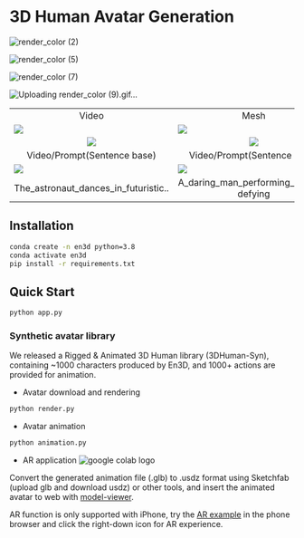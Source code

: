 # 3D Human Avatar Generation


![render_color (2)](https://github.com/saba99/Enhanced_3DHuman_Geneartion/assets/33378412/ac828529-443d-4712-aebb-0fc9a2b616aa)

![render_color (5)](https://github.com/saba99/Enhanced_3DHuman_Geneartion/assets/33378412/114cc68e-f409-4f9a-a343-787391157c54)

![render_color (7)](https://github.com/saba99/Enhanced_3DHuman_Geneartion/assets/33378412/076c7e20-38cb-4f47-9a17-abd36d8e140b)


![Uploading render_color (9).gif…]()


<table class="center">
      <tr >
      <td  style="border: none; text-align: center">Video</td>
      <td  style="border: none; text-align: center">Mesh</td>
      <td  style="border: none; text-align: center">Video</td>
      <td  style="border: none; text-align: center">Mesh</td>
      </tr>
      <tr>
      <td style="border: none"><img src="https://github.com/saba99/Enhanced_3DHuman_Geneartion/assets/33378412/3690e2bf-154f-4991-831d-577d6636d949.gif"></td>
      <td style="border: none"><img src="https://github.com/saba99/Enhanced_3DHuman_Geneartion/assets/33378412/6705a629-5a3b-46b1-a62e-d325e2199e2e.gif"></td>
      <td style="border: none"><img src="https://github.com/saba99/Enhanced_3DHuman_Geneartion/assets/33378412/acceaac4-71e1-40e9-9529-733fbc11c0b8.gif"></td>
      <td style="border: none"><img src="https://github.com/saba99/Enhanced_3DHuman_Geneartion/assets/33378412/114cc68e-f409-4f9a-a343-787391157c54.gif"></td>    
      </tr>
      <tr >
      <td  style="border: none; text-align: center"><img src="https://github.com/saba99/Enhanced_3DHuman_Geneartion/assets/33378412/34ea0ec7-3ff2-4b9c-bbf3-bb399ed37be5.gif"></td>
      <td  style="border: none; text-align: center"><img src="https://github.com/saba99/Enhanced_3DHuman_Geneartion/assets/33378412/b97b834e-f7c3-4b38-b480-c0d637ac41a5.gif"></td>
      <td  style="border: none; text-align: center"><img src="https://github.com/saba99/Enhanced_3DHuman_Geneartion/assets/33378412/8ab1e3e2-a578-4283-a41d-ef346880d717.gif"></td>
      <td  style="border: none; text-align: center"><img src="https://github.com/saba99/Enhanced_3DHuman_Geneartion/assets/33378412/076c7e20-38cb-4f47-9a17-abd36d8e140b.gif"></td>
      </tr>
      <tr >
      <td  style="border: none; text-align: center">Video/Prompt(Sentence base) </td>
      <td  style="border: none; text-align: center">Video/Prompt(Sentence base)</td>
      <td  style="border: none; text-align: center">Video/Prompt(Sentence base)</td>
      <td  style="border: none; text-align: center">Video/Prompt(Sentence base)</td>
      </tr>
       <td style="border: none"><img src="Results/ezgif.com-video-to-gif.gif"></td>
      <td style="border: none"><img src="Results/ezgif.com-video-to-gif (3).gif"></td>
      <td style="border: none"><img src="Results/ezgif.com-video-to-gif (1).gif"></td>
      <td style="border: none"><img src="Results/ezgif.com-video-to-gif (2).gif"></td>
      </tr>
       <tr >
      <td  style="border: none; text-align: center">The_astronaut_dances_in_futuristic..</td>
      <td  style="border: none; text-align: center">A_daring_man_performing_gravity-defying</td>
      <td  style="border: none; text-align: center">A_daring_man_is_scaling_a_treacherous..</td>
      <td  style="border: none; text-align: center">A_mighty_elephant_marches_steadily.</td>
      </tr>
</table>

## Installation
```bash
conda create -n en3d python=3.8
conda activate en3d
pip install -r requirements.txt
```

## Quick Start

```bash
python app.py
```

### Synthetic avatar library

We released a Rigged & Animated 3D Human library (3DHuman-Syn), containing ~1000 characters produced by En3D, and 1000+ actions are provided for animation.

- Avatar download and rendering
```bash
python render.py
```

- Avatar animation
```bash
python animation.py
```


- AR application <img src="https://img.shields.io/badge/Open in-iphone-blue" alt="google colab logo"></a> 


Convert the generated animation file (.glb) to .usdz format using Sketchfab (upload glb and download usdz) or other tools, and insert the animated avatar to web with [model-viewer](https://modelviewer.dev/).

AR function is only supported with iPhone, try the [AR example](https://3d-studio123.github.io/) in the phone browser and click the right-down icon for AR experience.




